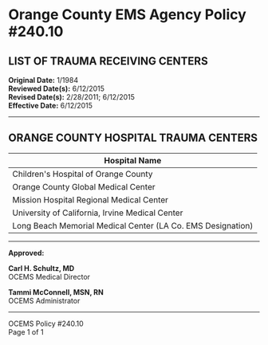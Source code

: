 # Orange County EMS Agency Policy #240.10

## LIST OF TRAUMA RECEIVING CENTERS

**Original Date:** 1/1984  
**Reviewed Date(s):** 6/12/2015  
**Revised Date(s):** 2/28/2011; 6/12/2015  
**Effective Date:** 6/12/2015

---

## ORANGE COUNTY HOSPITAL TRAUMA CENTERS

| Hospital Name |
|---------------|
| Children's Hospital of Orange County |
| Orange County Global Medical Center |
| Mission Hospital Regional Medical Center |
| University of California, Irvine Medical Center |
| Long Beach Memorial Medical Center (LA Co. EMS Designation) |

---

**Approved:**

**Carl H. Schultz, MD**  
OCEMS Medical Director

**Tammi McConnell, MSN, RN**  
OCEMS Administrator

---

OCEMS Policy #240.10  
Page 1 of 1

